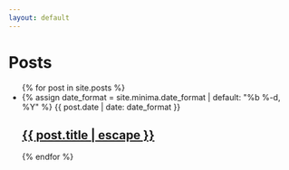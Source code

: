```yaml
---
layout: default
---
```


  <h1>Posts</h1>

  <ul>
    {% for post in site.posts %}
      <li>
        {% assign date_format = site.minima.date_format | default: "%b %-d, %Y" %}
        <span>{{ post.date | date: date_format }}</span>
        <h2>
          <a href="{{ post.url | relative_url }}">{{ post.title | escape }}</a>
        </h2>
      </li>
    {% endfor %}
  </ul>